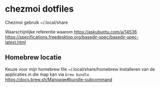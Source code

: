 # chezmoi dotfiles

Chezmoi gebruik ~/.local/share

Waarschijnlijke referentie waarom 
https://askubuntu.com/a/14536
https://specifications.freedesktop.org/basedir-spec/basedir-spec-latest.html

## Homebrew locatie
Keuze voor mijn homebrew file ~/.local/share/homebrew
Installeren van de applicaties in die map kan via `brew bundle` https://docs.brew.sh/Manpage#bundle-subcommand 
